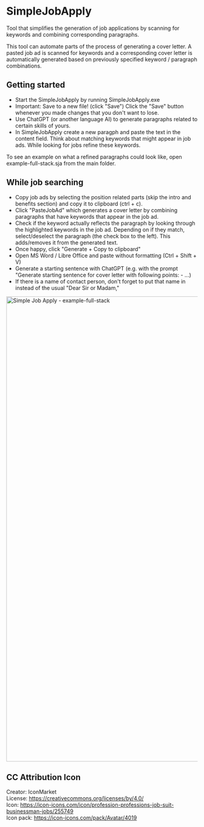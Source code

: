 # SimpleJobApply
Tool that simplifies the generation of job applications by scanning for keywords and combining corresponding paragraphs.

This tool can automate parts of the process of generating a cover letter. A pasted job ad is scanned for keywords and a corresponding cover letter is automatically generated based on previously specified keyword / paragraph combinations. 

## Getting started
- Start the SimpleJobApply by running SimpleJobApply.exe
- Important: Save to a new file! (click "Save") Click the "Save" button whenever you made changes that you don't want to lose.
- Use ChatGPT (or another language AI) to generate paragraphs related to certain skills of yours.
- In SimpleJobApply create a new paragph and paste the text in the content field. Think about matching keywords that might appear in job ads. While looking for jobs refine these keywords.

To see an example on what a refined paragraphs could look like, open example-full-stack.sja from the main folder.

## While job searching
- Copy job ads by selecting the position related parts (skip the intro and benefits section) and copy it to clipboard (ctrl + c).
- Click "PasteJobAd" which generates a cover letter by combining paragraphs that have keywords that appear in the job ad.
- Check if the keyword actually reflects the paragraph by looking through the highlighted keywords in the job ad. Depending on if they match, select/deselect the paragraph (the check box to the left). This adds/removes it from the generated text.
- Once happy, click "Generate + Copy to clipboard"
- Open MS Word / Libre Office and paste without formatting (Ctrl + Shift + V)
- Generate a starting sentence with ChatGPT (e.g. with the prompt "Generate starting sentence for cover letter with following points: - ...)
- If there is a name of contact person, don't forget to put that name in instead of the usual "Dear Sir or Madam,"

<img width="1221" alt="Simple Job Apply - example-full-stack" src="https://github.com/user-attachments/assets/15c08175-0f20-4e57-b362-4e93eae0af29">

## CC Attribution Icon
Creator: IconMarket  
License: https://creativecommons.org/licenses/by/4.0/  
Icon: https://icon-icons.com/icon/profession-professions-job-suit-businessman-jobs/255749  
Icon pack: https://icon-icons.com/pack/Avatar/4019  